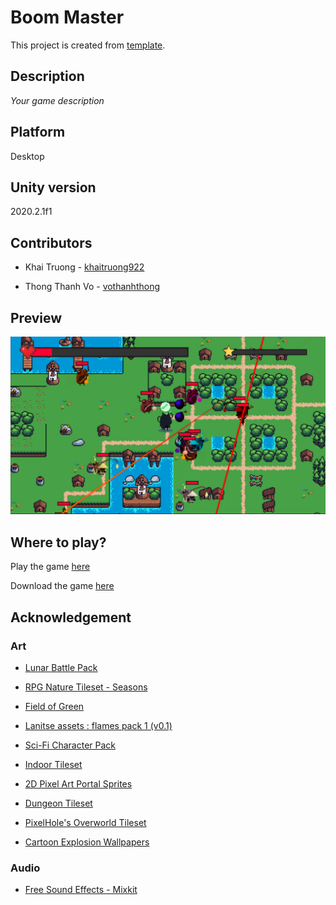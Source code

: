 # Boom Master

This project is created from [template](https://github.com/khaitruong922/unity-2d-desktop-template/).

## Description

*Your game description*

## Platform

Desktop

## Unity version

2020.2.1f1

## Contributors

- Khai Truong - [khaitruong922](https://github.com/khaitruong922)

- Thong Thanh Vo - [vothanhthong](https://github.com/vothanhthong)

## Preview

![Level 2](Screenshots/level2.png)

## Where to play?

Play the game [here](https://itch.io/khaitruong922/boom-master)

Download the game [here](https://github.com/khaitruong922/unity-2d-desktop-template/)

## Acknowledgement

### Art

- [Lunar Battle Pack](https://mattwalkden.itch.io/lunar-battle-pack)

- [RPG Nature Tileset - Seasons](https://stealthix.itch.io/rpg-nature-tileset)

- [Field of Green](https://guttykreum.itch.io/field-of-green)

- [Lanitse assets : flames pack 1 (v0.1)](https://jiraton.itch.io/erana-iasana-assets-fxes-gunfire)

- [Sci-Fi Character Pack](https://penusbmic.itch.io/)

- [Indoor Tileset](https://tilation.itch.io/16x16-small-indoor-tileset)

- [2D Pixel Art Portal Sprites](https://elthen.itch.io/2d-pixel-art-portal-sprites)

- [Dungeon Tileset](https://0x72.itch.io/16x16-dungeon-tileset)

- [PixelHole's Overworld Tileset](https://pixelhole.itch.io/pixelholes-overworld-tileset)
  
- [Cartoon Explosion Wallpapers](https://wallpaperaccess.com/cartoon-explosion)

### Audio

- [Free Sound Effects - Mixkit](https://mixkit.co/free-sound-effects/)
